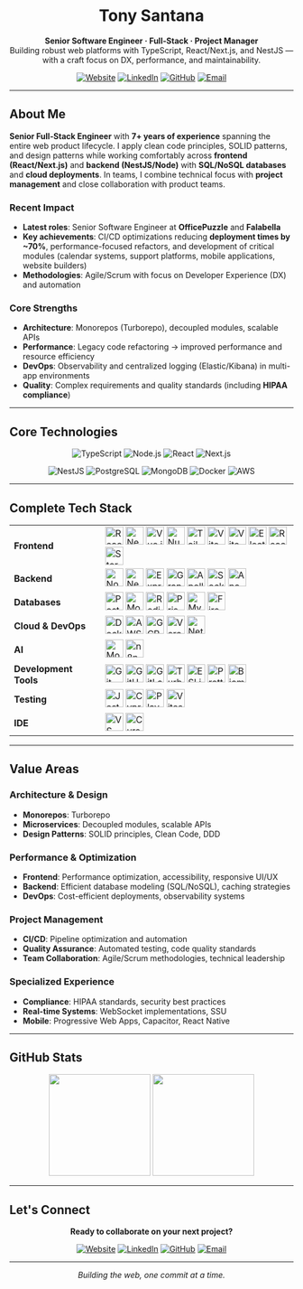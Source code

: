<!--
  Tony Santana — Minimalist GitHub Profile README
  Based on resume highlights. Keep it clean, fast to scan, and emoji-light.
-->

<div align="center">

# Tony Santana

**Senior Software Engineer · Full‑Stack · Project Manager**  
Building robust web platforms with TypeScript, React/Next.js, and NestJS — with a craft focus on DX, performance, and maintainability.

[![Website](https://img.shields.io/badge/🌐%20Website-tonysantana.dev-6366f1)](https://www.tonysantana1492.dev)
[![LinkedIn](https://img.shields.io/badge/LinkedIn-tonysantana1492-0A66C2?logo=linkedin&logoColor=white)](https://www.linkedin.com/in/tonysantana1492)
[![GitHub](https://img.shields.io/badge/GitHub-tonysantana1492-181717?logo=github&logoColor=white)](https://github.com/tonysantana1492)
[![Email](https://img.shields.io/badge/Email-tonysantana1492%40gmail.com-D14836?logo=gmail&logoColor=white)](mailto:tonysantana1492@gmail.com)

</div>

---

## About Me

**Senior Full‑Stack Engineer** with **7+ years of experience** spanning the entire web product lifecycle. I apply clean code principles, SOLID patterns, and design patterns while working comfortably across **frontend (React/Next.js)** and **backend (NestJS/Node)** with **SQL/NoSQL databases** and **cloud deployments**. In teams, I combine technical focus with **project management** and close collaboration with product teams.

### **Recent Impact**

- **Latest roles**: Senior Software Engineer at **OfficePuzzle** and **Falabella**
- **Key achievements**: CI/CD optimizations reducing **deployment times by ~70%**, performance-focused refactors, and development of critical modules (calendar systems, support platforms, mobile applications, website builders)
- **Methodologies**: Agile/Scrum with focus on Developer Experience (DX) and automation

### **Core Strengths**

- **Architecture**: Monorepos (Turborepo), decoupled modules, scalable APIs
- **Performance**: Legacy code refactoring → improved performance and resource efficiency
- **DevOps**: Observability and centralized logging (Elastic/Kibana) in multi-app environments
- **Quality**: Complex requirements and quality standards (including **HIPAA compliance**)

---

## Core Technologies

<p align="center">
  <img src="https://img.shields.io/badge/TypeScript-3178C6?logo=typescript&logoColor=white" alt="TypeScript" />
  <img src="https://img.shields.io/badge/Node.js-339933?logo=node.js&logoColor=white" alt="Node.js" />
  <img src="https://img.shields.io/badge/React-61DAFB?logo=react&logoColor=black" alt="React" />
  <img src="https://img.shields.io/badge/Next.js-000000?logo=next.js&logoColor=white" alt="Next.js" />
</p>

<p align="center">
  <img src="https://img.shields.io/badge/NestJS-E0234E?logo=nestjs&logoColor=white" alt="NestJS" />
  <img src="https://img.shields.io/badge/PostgreSQL-336791?logo=postgresql&logoColor=white" alt="PostgreSQL" />
  <img src="https://img.shields.io/badge/MongoDB-47A248?logo=mongodb&logoColor=white" alt="MongoDB" />
  <img src="https://img.shields.io/badge/Docker-2496ED?logo=docker&logoColor=white" alt="Docker" />
  <img src="https://img.shields.io/badge/AWS-FF9900?logo=amazon-aws&logoColor=white" alt="AWS" />
</p>

---

## Complete Tech Stack

<table>
  <tr>
    <td align="left"><strong>Frontend</strong></td>
    <td>
      <img src="https://svgl.app/library/react_dark.svg" alt="React" width="32" height="32" />
      <img src="https://svgl.app/library/nextjs_icon_dark.svg" alt="Next.js" width="32" height="32" />
      <img src="https://svgl.app/library/vue.svg" alt="Vue.js" width="32" height="32" />
      <img src="https://svgl.app/library/nuxt.svg" alt="Nuxt" width="32" height="32" />
      <img src="https://svgl.app/library/tailwindcss.svg" alt="TailwindCSS" width="32" height="32" />
      <img src="https://svgl.app/library/vitejs.svg" alt="Vite" width="32" height="32" />
      <img src="https://svgl.app/library/astro_dark.svg" alt="Vite" width="32" height="32" />
      <img src="https://svgl.app/library/electron.svg" alt="Electron" width="32" height="32" />
      <img src="https://svgl.app/library/reactquery.svg" alt="React Query" width="32" height="32" />
      <img src="https://svgl.app/library/storybook.svg" alt="Storybook" width="32" height="32" />
    </td>
  </tr>
  <tr>
    <td align="left"><strong>Backend</strong></td>
    <td>
      <img src="https://svgl.app/library/nodejs.svg" alt="Node.js" width="32" height="32" />
      <img src="https://svgl.app/library/nestjs.svg" alt="NestJS" width="32" height="32" />
      <img src="https://svgl.app/library/expressjs_dark.svg" alt="Express" width="32" height="32" />
      <img src="https://svgl.app/library/graphql.svg" alt="GraphQL" width="32" height="32" />
      <img src="https://svgl.app/library/apollo.io.svg" alt="Apollo" width="32" height="32"/>
      <img src="https://svgl.app/library/socketio-dark.svg" alt="Socket.io" width="32" height="32"/>
      <img src="https://svgl.app/library/apache-kafka-logo.svg" alt="Apache Kafka" width="32" height="32"/>
    </td>
  </tr>
  <tr>
    <td align="left"><strong>Databases</strong></td>
    <td>
      <img src="https://svgl.app/library/postgresql.svg" alt="PostgreSQL" width="32" height="32" />
      <img src="https://svgl.app/library/mongodb.svg" alt="MongoDB" width="32" height="32" />
      <img src="https://svgl.app/library/redis.svg" alt="Redis" width="32" height="32" />
      <img src="https://svgl.app/library/prisma.svg" alt="Prisma" width="32" height="32" />
      <img src="https://svgl.app/library/mysql.svg" alt="MySQL" width="32" height="32"/>
      <img src="https://svgl.app/library/firebase.svg" alt="Firebase" width="32" height="32"/>
    </td>
  </tr>
  <tr>
    <td align="left"><strong>Cloud & DevOps</strong></td>
    <td>
      <img src="https://svgl.app/library/docker.svg" alt="Docker" width="32" height="32" />
      <img src="https://svgl.app/library/aws_dark.svg" alt="AWS" width="32" height="32" />
      <img src="https://svgl.app/library/google-cloud.svg" alt="GCP" width="32" height="32" />
      <img src="https://svgl.app/library/vercel_dark.svg" alt="Vercel" width="32" height="32" />
      <img src="https://svgl.app/library/netlify.svg" alt="Netlify"  width="32" height="32" />
    </td>
  </tr>
  <tr>
    <td align="left"><strong>AI</strong></td>
    <td>
      <img src="https://svgl.app/library/model-context-protocol-dark.svg" alt="Model Context Protocol" width="32" height="32" />
      <img src="https://svgl.app/library/n8n.svg" alt="n8n" width="32" height="32" />
    </td>
  </tr>
  <tr>
    <td align="left"><strong>Development Tools</strong></td>
    <td>
      <img src="https://svgl.app/library/git.svg" alt="Git" width="32" height="32" />
      <img src="https://svgl.app/library/github_dark.svg" alt="GitHub" width="32" height="32" />
      <img src="https://svgl.app/library/gitlab.svg" alt="GitLab" width="32" height="32" />
      <img src="https://svgl.app/library/turborepo.svg" alt="Turborepo" width="32" height="32" />
      <img src="https://svgl.app/library/eslint.svg" alt="ESLint" width="32" height="32" />
      <img src="https://svgl.app/library/prettier-icon-dark.svg" alt="Prettier" width="32" height="32" />
      <img src="https://svgl.app/library/biomejs.svg" alt="Biome" width="32" height="32" />
    </td>
  </tr>
  <tr>
    <td align="left"><strong>Testing</strong></td>
    <td>
      <img src="https://svgl.app/library/jest.svg" alt="Jest" width="32" height="32" />
      <img src="https://svgl.app/library/cypress.svg" alt="Cypress" width="32" height="32" />
      <img src="https://svgl.app/library/playwright.svg" alt="Playwright" width="32" height="32" />
      <img src="https://svgl.app/library/vitest.svg" alt="Vitest" width="32" height="32" />
    </td>
  </tr>
  <tr>
    <td align="left"><strong>IDE</strong></td>
    <td>
      <img src="https://svgl.app/library/vscode.svg" alt="VS Code" width="32" height="32" />
      <img src="https://svgl.app/library/cursor_dark.svg" alt="Cursor" width="32" height="32" />
    </td>
  </tr>
</table>

---

## Value Areas

### **Architecture & Design**

- **Monorepos**: Turborepo
- **Microservices**: Decoupled modules, scalable APIs
- **Design Patterns**: SOLID principles, Clean Code, DDD

### **Performance & Optimization**

- **Frontend**: Performance optimization, accessibility, responsive UI/UX
- **Backend**: Efficient database modeling (SQL/NoSQL), caching strategies
- **DevOps**: Cost-efficient deployments, observability systems

### **Project Management**

- **CI/CD**: Pipeline optimization and automation
- **Quality Assurance**: Automated testing, code quality standards
- **Team Collaboration**: Agile/Scrum methodologies, technical leadership

### **Specialized Experience**

- **Compliance**: HIPAA standards, security best practices
- **Real-time Systems**: WebSocket implementations, SSU
- **Mobile**: Progressive Web Apps, Capacitor, React Native

---

## GitHub Stats

<div align="center">
  <img height="180em" src="https://github-readme-stats.vercel.app/api?username=tonysantana1492&show_icons=true&theme=tokyonight&include_all_commits=true&count_private=true"/>
  <img height="180em" src="https://github-readme-stats.vercel.app/api/top-langs/?username=tonysantana1492&layout=compact&langs_count=7&theme=tokyonight"/>
</div>

---

## Let's Connect

<div align="center">

**Ready to collaborate on your next project?**

[![Website](https://img.shields.io/badge/🌐%20Website-tonysantana.dev-6366f1)](https://www.tonysantana1492.dev)
[![LinkedIn](https://img.shields.io/badge/LinkedIn-tonysantana1492-0A66C2?logo=linkedin&logoColor=white)](https://www.linkedin.com/in/tonysantana1492)
[![GitHub](https://img.shields.io/badge/GitHub-tonysantana1492-181717?logo=github&logoColor=white)](https://github.com/tonysantana1492)
[![Email](https://img.shields.io/badge/Email-tonysantana1492%40gmail.com-D14836?logo=gmail&logoColor=white)](mailto:tonysantana1492@gmail.com)

</div>

---

<div align="center">
<i>Building the web, one commit at a time.</i>
</div>
